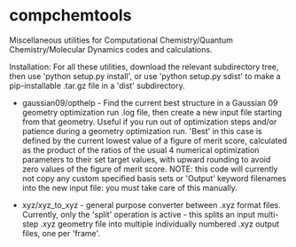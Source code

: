 # compchemtools
Miscellaneous utilities for Computational Chemistry/Quantum Chemistry/Molecular Dynamics codes and calculations.

Installation: For all these utilities, download the relevant subdirectory tree, then use 'python setup.py install', or use 'python setup.py sdist' to make a pip-installable .tar.gz file in a 'dist' subdirectory.

* gaussian09/opthelp - Find the current best structure in a Gaussian 09 geometry optimization run .log file, then create a new input file starting from that geometry. Useful if you run out of optimization steps and/or patience during a geometry optimization run. 'Best' in this case is defined by the current lowest value of a figure of merit score, calculated as the product of the ratios of the usual 4 numerical optimization parameters to their set target values, with upward rounding to avoid zero values of the figure of merit score. NOTE: this code will currently not copy any custom specified basis sets or 'Output' keyword filenames into the new input file: you must take care of this manually.

* xyz/xyz_to_xyz - general purpose converter between .xyz format files. Currently, only the 'split' operation is active - this splits an input multi-step .xyz geometry file into multiple individually numbered .xyz output files, one per 'frame'. 
